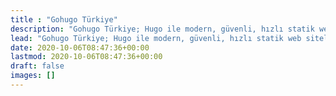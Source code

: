 ```yaml
---
title : "Gohugo Türkiye"
description: "Gohugo Türkiye; Hugo ile modern, güvenli, hızlı statik web siteleri hazırlamanız için size klavuzluk etme amacını taşır."
lead: "Gohugo Türkiye; Hugo ile modern, güvenli, hızlı statik web siteleri hazırlamanız için size klavuzluk etme amacını taşır."
date: 2020-10-06T08:47:36+00:00
lastmod: 2020-10-06T08:47:36+00:00
draft: false
images: []
---
```

